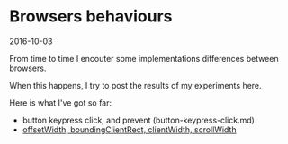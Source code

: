 Browsers behaviours
========================
2016-10-03


From time to time I encouter some implementations differences between browsers.

When this happens, I try to post the results of my experiments here.


Here is what I've got so far:

- button keypress click, and prevent (button-keypress-click.md)
- [offsetWidth, boundingClientRect, clientWidth, scrollWidth](https://github.com/lingtalfi/dimensions-cheatsheet)
